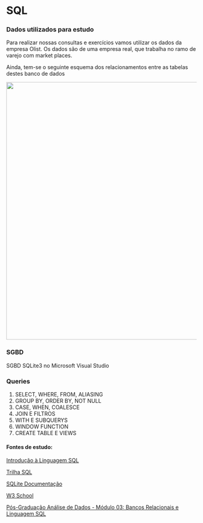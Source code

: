 # SQL

### Dados utilizados para estudo
Para realizar nossas consultas e exercícios vamos utilizar os dados da empresa Olist. Os dados são de uma empresa real, que trabalha no ramo de varejo com market places. 

Ainda, tem-se o seguinte esquema dos relacionamentos entre as tabelas destes banco de dados

<img src="https://i.imgur.com/HRhd2Y0.png" alt="" width="680">

### SGBD
SGBD SQLite3 no Microsoft Visual Studio

### Queries
1. SELECT, WHERE, FROM, ALIASING
2. GROUP BY, ORDER BY, NOT NULL
3. CASE, WHEN, COALESCE 
4. JOIN E FILTROS
5. WITH E SUBQUERYS
6. WINDOW FUNCTION
7. CREATE TABLE E VIEWS

#### Fontes de estudo:
[Introdução à Linguagem SQL](https://www.amazon.com.br/Introdu%C3%A7%C3%A3o-Linguagem-SQL-Abordagem-Iniciantes/dp/8575225014/ref=tmm_pap_swatch_0?_encoding=UTF8&qid=1616796419&sr=8-1)

[Trilha SQL](https://www.youtube.com/watch?v=PXftBr56Tow&list=PLvlkVRRKOYFQrPsRLU-53-No8c4e-RvHk)

[SQLite Documentação](https://sqlite.org/docs.html)

[W3 School](https://www.w3schools.com/sql/)

[Pós-Graduação Análise de Dados - Módulo 03: Bancos Relacionais e Linguagem SQL](https://pucminas.instructure.com/courses/9889)
